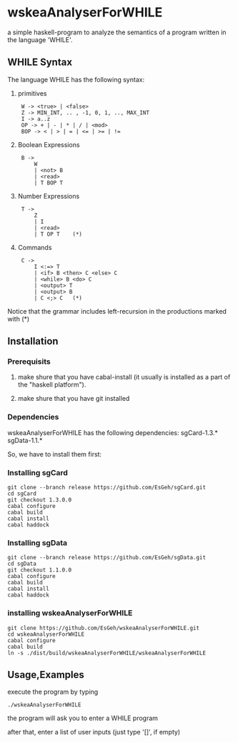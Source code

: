 wskeaAnalyserForWHILE
=====================

a simple haskell-program to analyze the semantics of a program written in the language 'WHILE'.

## WHILE Syntax

The language WHILE has the following syntax:

1. primitives

		W -> <true> | <false>
		Z -> MIN_INT, .. , -1, 0, 1, .., MAX_INT
		I -> a..z
		OP -> + | - | * | / | <mod>
		BOP -> < | > | = | <= | >= | !=

2. Boolean Expressions

		B ->
			W
			| <not> B
			| <read>
			| T BOP T

3. Number Expressions

		T ->
			Z
			| I
			| <read>
			| T OP T 	(*)

4. Commands

		C ->
			I <:=> T
			| <if> B <then> C <else> C
			| <while> B <do> C
			| <output> T
			| <output> B
			| C <;> C	(*)


Notice that the grammar includes left-recursion in the productions marked with (*)


## Installation

### Prerequisits

1. make shure that you have cabal-install (it usually is installed as a part of the "haskell platform").

2. make shure that you have git installed

### Dependencies

wskeaAnalyserForWHILE has the following dependencies:
	sgCard-1.3.*
	sgData-1.1.*

So, we have to install them first:

### Installing sgCard

	git clone --branch release https://github.com/EsGeh/sgCard.git
	cd sgCard
	git checkout 1.3.0.0
	cabal configure
	cabal build
	cabal install
	cabal haddock

### Installing sgData

	git clone --branch release https://github.com/EsGeh/sgData.git
	cd sgData
	git checkout 1.1.0.0
	cabal configure
	cabal build
	cabal install
	cabal haddock

### installing wskeaAnalyserForWHILE

	git clone https://github.com/EsGeh/wskeaAnalyserForWHILE.git
	cd wskeaAnalyserForWHILE
	cabal configure
	cabal build
	ln -s ./dist/build/wskeaAnalyserForWHILE/wskeaAnalyserForWHILE

## Usage,Examples

execute the program by typing

	./wskeaAnalyserForWHILE

the program will ask you to enter a WHILE program

after that, enter a list of user inputs (just type '[]', if empty)
